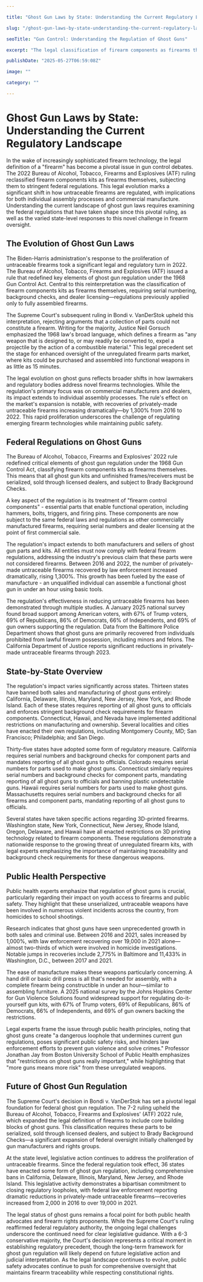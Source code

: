 ```yaml
---

title: "Ghost Gun Laws by State: Understanding the Current Regulatory Landscape"

slug: "/ghost-gun-laws-by-state-understanding-the-current-regulatory-landscape/"

seoTitle: "Gun Control: Understanding the Regulation of Ghost Guns"

excerpt: "The legal classification of firearm components as firearms themselves has led to stricter federal regulations, particularly concerning ghost guns. This regulation affects both commercial manufacture and individual assembly, with significant implications for public safety and gun control."

publishDate: "2025-05-27T06:59:08Z"

image: ""

category: ""

---
```



# Ghost Gun Laws by State: Understanding the Current Regulatory Landscape

In the wake of increasingly sophisticated firearm technology, the legal definition of a "firearm" has become a pivotal issue in gun control debates. The 2022 Bureau of Alcohol, Tobacco, Firearms and Explosives (ATF) ruling reclassified firearm components kits as firearms themselves, subjecting them to stringent federal regulations. This legal evolution marks a significant shift in how untraceable firearms are regulated, with implications for both individual assembly processes and commercial manufacture. Understanding the current landscape of ghost gun laws requires examining the federal regulations that have taken shape since this pivotal ruling, as well as the varied state-level responses to this novel challenge in firearm oversight.


## The Evolution of Ghost Gun Laws

The Biden-Harris administration's response to the proliferation of untraceable firearms took a significant legal and regulatory turn in 2022. The Bureau of Alcohol, Tobacco, Firearms and Explosives (ATF) issued a rule that redefined key elements of ghost gun regulation under the 1968 Gun Control Act. Central to this reinterpretation was the classification of firearm components kits as firearms themselves, requiring serial numbering, background checks, and dealer licensing—regulations previously applied only to fully assembled firearms.

The Supreme Court's subsequent ruling in Bondi v. VanDerStok upheld this interpretation, rejecting arguments that a collection of parts could not constitute a firearm. Writing for the majority, Justice Neil Gorsuch emphasized the 1968 law's broad language, which defines a firearm as "any weapon that is designed to, or may readily be converted to, expel a projectile by the action of a combustible material." This legal precedent set the stage for enhanced oversight of the unregulated firearm parts market, where kits could be purchased and assembled into functional weapons in as little as 15 minutes.

The legal evolution on ghost guns reflects broader shifts in how lawmakers and regulatory bodies address novel firearms technologies. While the regulation's primary focus was on commercial manufacturers and dealers, its impact extends to individual assembly processes. The rule's effect on the market's expansion is notable, with recoveries of privately-made untraceable firearms increasing dramatically—by 1,300% from 2016 to 2022. This rapid proliferation underscores the challenge of regulating emerging firearm technologies while maintaining public safety.


## Federal Regulations on Ghost Guns

The Bureau of Alcohol, Tobacco, Firearms and Explosives' 2022 rule redefined critical elements of ghost gun regulation under the 1968 Gun Control Act, classifying firearm components kits as firearms themselves. This means that all ghost gun kits and unfinished frames/receivers must be serialized, sold through licensed dealers, and subject to Brady Background Checks.

A key aspect of the regulation is its treatment of "firearm control components" - essential parts that enable functional operation, including hammers, bolts, triggers, and firing pins. These components are now subject to the same federal laws and regulations as other commercially manufactured firearms, requiring serial numbers and dealer licensing at the point of first commercial sale.

The regulation's impact extends to both manufacturers and sellers of ghost gun parts and kits. All entities must now comply with federal firearm regulations, addressing the industry's previous claim that these parts were not considered firearms. Between 2016 and 2022, the number of privately-made untraceable firearms recovered by law enforcement increased dramatically, rising 1,300%. This growth has been fueled by the ease of manufacture - an unqualified individual can assemble a functional ghost gun in under an hour using basic tools.

The regulation's effectiveness in reducing untraceable firearms has been demonstrated through multiple studies. A January 2025 national survey found broad support among American voters, with 67% of Trump voters, 69% of Republicans, 86% of Democrats, 66% of Independents, and 69% of gun owners supporting the regulation. Data from the Baltimore Police Department shows that ghost guns are primarily recovered from individuals prohibited from lawful firearm possession, including minors and felons. The California Department of Justice reports significant reductions in privately-made untraceable firearms through 2023.


## State-by-State Overview

The regulation's impact varies significantly across states. Thirteen states have banned both sales and manufacturing of ghost guns entirely: California, Delaware, Illinois, Maryland, New Jersey, New York, and Rhode Island. Each of these states requires reporting of all ghost guns to officials and enforces stringent background check requirements for firearm components. Connecticut, Hawaii, and Nevada have implemented additional restrictions on manufacturing and ownership. Several localities and cities have enacted their own regulations, including Montgomery County, MD; San Francisco; Philadelphia; and San Diego.

Thirty-five states have adopted some form of regulatory measure. California requires serial numbers and background checks for component parts and mandates reporting of all ghost guns to officials. Colorado requires serial numbers for parts used to make ghost guns. Connecticut similarly requires serial numbers and background checks for component parts, mandating reporting of all ghost guns to officials and banning plastic undetectable guns. Hawaii requires serial numbers for parts used to make ghost guns. Massachusetts requires serial numbers and background checks for all firearms and component parts, mandating reporting of all ghost guns to officials.

Several states have taken specific actions regarding 3D-printed firearms. Washington state, New York, Connecticut, New Jersey, Rhode Island, Oregon, Delaware, and Hawaii have all enacted restrictions on 3D printing technology related to firearm components. These regulations demonstrate a nationwide response to the growing threat of unregulated firearm kits, with legal experts emphasizing the importance of maintaining traceability and background check requirements for these dangerous weapons.


## Public Health Perspective

Public health experts emphasize that regulation of ghost guns is crucial, particularly regarding their impact on youth access to firearms and public safety. They highlight that these unserialized, untraceable weapons have been involved in numerous violent incidents across the country, from homicides to school shootings.

Research indicates that ghost guns have seen unprecedented growth in both sales and criminal use. Between 2016 and 2021, sales increased by 1,000%, with law enforcement recovering over 19,000 in 2021 alone—almost two-thirds of which were involved in homicide investigations. Notable jumps in recoveries include 2,775% in Baltimore and 11,433% in Washington, D.C., between 2017 and 2021.

The ease of manufacture makes these weapons particularly concerning. A hand drill or basic drill press is all that's needed for assembly, with a complete firearm being constructible in under an hour—similar to assembling furniture. A 2025 national survey by the Johns Hopkins Center for Gun Violence Solutions found widespread support for regulating do-it-yourself gun kits, with 67% of Trump voters, 69% of Republicans, 86% of Democrats, 66% of Independents, and 69% of gun owners backing the restrictions.

Legal experts frame the issue through public health principles, noting that ghost guns create "a dangerous loophole that undermines current gun regulations, poses significant public safety risks, and hinders law enforcement efforts to prevent gun violence and solve crimes." Professor Jonathan Jay from Boston University School of Public Health emphasizes that "restrictions on ghost guns really important," while highlighting that "more guns means more risk" from these unregulated weapons.


## Future of Ghost Gun Regulation

The Supreme Court's decision in Bondi v. VanDerStok has set a pivotal legal foundation for federal ghost gun regulation. The 7-2 ruling upheld the Bureau of Alcohol, Tobacco, Firearms and Explosives' (ATF) 2022 rule, which expanded the legal definition of firearms to include core building blocks of ghost guns. This classification requires these parts to be serialized, sold through licensed dealers, and subject to Brady Background Checks—a significant expansion of federal oversight initially challenged by gun manufacturers and rights groups.

At the state level, legislative action continues to address the proliferation of untraceable firearms. Since the federal regulation took effect, 36 states have enacted some form of ghost gun regulation, including comprehensive bans in California, Delaware, Illinois, Maryland, New Jersey, and Rhode Island. This legislative activity demonstrates a bipartisan commitment to closing regulatory loopholes, with federal law enforcement reporting dramatic reductions in privately-made untraceable firearms—recoveries increased from 2,000 in 2016 to over 19,000 in 2021.

The legal status of ghost guns remains a focal point for both public health advocates and firearm rights proponents. While the Supreme Court's ruling reaffirmed federal regulatory authority, the ongoing legal challenges underscore the continued need for clear legislative guidance. With a 6-3 conservative majority, the Court's decision represents a critical moment in establishing regulatory precedent, though the long-term framework for ghost gun regulation will likely depend on future legislative action and judicial interpretation. As the legal landscape continues to evolve, public safety advocates continue to push for comprehensive oversight that maintains firearm traceability while respecting constitutional rights.

